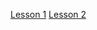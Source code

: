 [Lesson 1](https://colab.research.google.com/github/sivonxay/workshop/blob/colab_envs/workshop/primer/04_Google_Colab/lesson1_getting_started.ipynb)
[Lesson 2](https://colab.research.google.com/github/sivonxay/workshop/blob/colab_envs/workshop/primer/04_Google_Colab/lesson2_installing_packages.ipynb)
